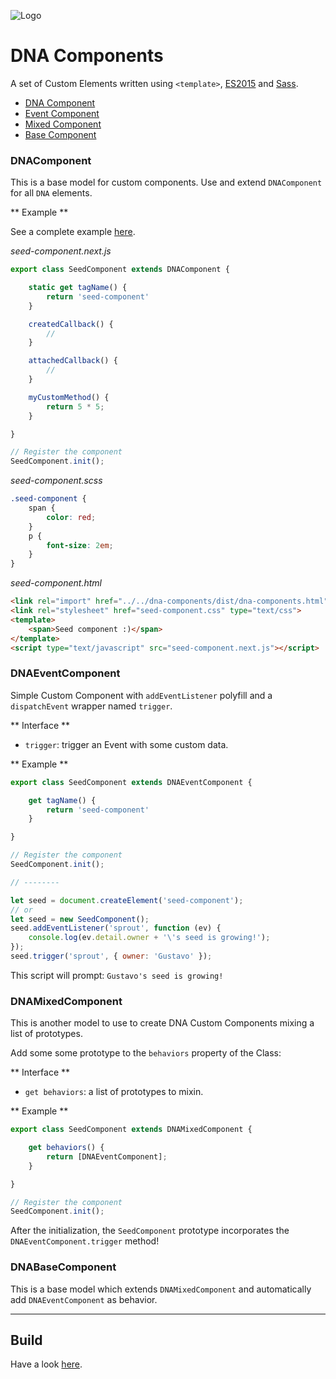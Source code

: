 ![Logo](https://gitlab.com/dna-components/dna-design/raw/master/logos/logo-raster-128.png)

# DNA Components

A set of Custom Elements written using `<template>`, [ES2015](https://github.com/lukehoban/es6features) and [Sass](http://sass-lang.com/).

* [DNA Component](#DNAComponent)
* [Event Component](#DNAEventComponent)
* [Mixed Component](#DNAMixedComponent)
* [Base Component](#DNABaseComponent)

### DNAComponent

This is a base model for custom components. Use and extend `DNAComponent` for all `DNA` elements.

** Example **

See a complete example [here](https://gitlab.com/dna-components/dna-seed-component).

*seed-component.next.js*

```js
export class SeedComponent extends DNAComponent {

    static get tagName() {
        return 'seed-component'
    }

    createdCallback() {
        //
    }

    attachedCallback() {
        //
    }

    myCustomMethod() {
        return 5 * 5;
    }

}

// Register the component
SeedComponent.init();
```

*seed-component.scss*

```scss
.seed-component {
    span {
        color: red;
    }
    p {
        font-size: 2em;
    }
}

```

*seed-component.html*

```html
<link rel="import" href="../../dna-components/dist/dna-components.html">
<link rel="stylesheet" href="seed-component.css" type="text/css">
<template>
	<span>Seed component :)</span>
</template>
<script type="text/javascript" src="seed-component.next.js"></script>
```

### DNAEventComponent
Simple Custom Component with `addEventListener` polyfill and a `dispatchEvent` wrapper named `trigger`.

** Interface **
* `trigger`: trigger an Event with some custom data.

** Example **

```js
export class SeedComponent extends DNAEventComponent {

    get tagName() {
        return 'seed-component'
    }

}

// Register the component
SeedComponent.init();

// --------

let seed = document.createElement('seed-component');
// or
let seed = new SeedComponent();
seed.addEventListener('sprout', function (ev) {
    console.log(ev.detail.owner + '\'s seed is growing!');
});
seed.trigger('sprout', { owner: 'Gustavo' });
```

This script will prompt: `Gustavo's seed is growing!`

### DNAMixedComponent
This is another model to use to create DNA Custom Components mixing a list of prototypes.

Add some some prototype to the `behaviors` property of the Class:

** Interface **
* `get behaviors`: a list of prototypes to mixin.

** Example **

```js
export class SeedComponent extends DNAMixedComponent {

    get behaviors() {
        return [DNAEventComponent];
    }

}

// Register the component
SeedComponent.init();
```

After the initialization, the `SeedComponent` prototype incorporates the `DNAEventComponent.trigger` method!

### DNABaseComponent

This is a base model which extends `DNAMixedComponent` and automatically add `DNAEventComponent` as behavior.

---

## Build

Have a look [here](https://gitlab.com/dna-components/dna-docs/blob/master/tutorials/build.md).
